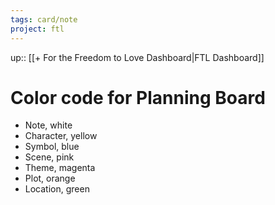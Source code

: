 ```yaml
---
tags: card/note
project: ftl
---
```

up:: [[+ For the Freedom to Love Dashboard|FTL Dashboard]]
# Color code for Planning Board
- Note, white
- Character, yellow
- Symbol, blue
- Scene, pink
- Theme, magenta
- Plot, orange
- Location, green